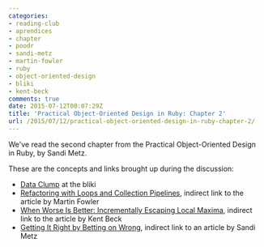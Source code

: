 ```yaml
---
categories:
- reading-club
- aprendices
- chapter
- poodr
- sandi-metz
- martin-fowler
- ruby
- object-oriented-design
- bliki
- kent-beck
comments: true
date: 2015-07-12T00:07:29Z
title: 'Practical Object-Oriented Design in Ruby: Chapter 2'
url: /2015/07/12/practical-object-oriented-design-in-ruby-chapter-2/
---
```


We've read the second chapter from the Practical Object-Oriented Design in Ruby, by Sandi Metz.

These are the concepts and links brought up during the discussion:

  * [Data Clump][bliki-data-clump] at the bliki
  * [Refactoring with Loops and Collection Pipelines](https://plus.google.com/117817370205182982732/posts/WaMWtp1Uetp), indirect link to the article by Martin Fowler
  * [When Worse Is Better: Incrementally Escaping Local Maxima](https://plus.google.com/117817370205182982732/posts/6J9PPQpUjwY), indirect link to the article by Kent Beck 
  * [Getting It Right by Betting on Wrong](https://plus.google.com/117817370205182982732/posts/Sk7DfYFPt5j), indirect link to an article by Sandi Metz
  
[bliki-data-clump]: http://martinfowler.com/bliki/DataClump.html
